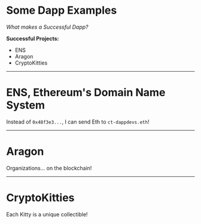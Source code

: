 # Some Dapp Examples

*What makes a Successful Dapp?*

**Successful Projects:**
* ENS
* Aragon
* CryptoKitties

---

# ENS, Ethereum's Domain Name System

Instead of `0x48f3e3...`, I can send Eth to `ct-dappdevs.eth`!

---

# Aragon

Organizations... on the blockchain!

---

# CryptoKitties

Each Kitty is a unique collectible!
